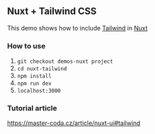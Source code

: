 ## Nuxt + Tailwind CSS
This demo shows how to include [Tailwind](https://tailwindcss.com/) in [Nuxt](https://nuxt.com/)

### How to use
1. `git checkout demos-nuxt project`
2. `cd nuxt-tailwind`
3. `npm install`
4. `npm run dev` 
5. `localhost:3000` 

### Tutorial article
https://master-coda.cz/article/nuxt-ui#tailwind
